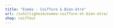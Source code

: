 ```yaml
---
title: "Esméo - Coiffure & Bien-être"
url: /schiltigheim/esmeo-coiffure-et-bien-etre/
shop: coiffeur
---
```

